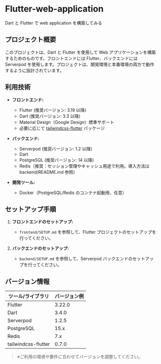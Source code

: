 # Flutter-web-application

Dart と Flutter で web application を構築してみる

## プロジェクト概要

このプロジェクトは、Dart と Flutter を使用して Web アプリケーションを構築するためのものです。フロントエンドには Flutter、バックエンドには Serverpod を使用します。プロジェクトは、開発環境と本番環境の両方で動作するように設計されています。

## 利用技術

- **フロントエンド:**
  - Flutter (推奨バージョン: 3.19 以降)
  - Dart (推奨バージョン: 3.3 以降)
  - Material Design（Google Design）標準サポート
  - 必要に応じて [tailwindcss-flutter](https://pub.dev/packages/tailwindcss_flutter) パッケージ

- **バックエンド:**
  - Serverpod (推奨バージョン: 1.2 以降)
  - Dart
  - PostgreSQL (推奨バージョン: 14 以降)
  - Redis（推奨：セッション管理やキャッシュ用途で利用。導入方法は backend/README.md 参照）

- **開発ツール:**
  - Docker（PostgreSQL/Redis のコンテナ起動用、任意）

## セットアップ手順

1. **フロントエンドのセットアップ:**
   - `frontend/SETUP.md` を参照して、Flutter プロジェクトのセットアップを行ってください。

2. **バックエンドのセットアップ:**
   - `backend/SETUP.md` を参照して、Serverpod バックエンドのセットアップを行ってください。

## バージョン情報

| ツール/ライブラリ   | バージョン例 |
| ------------------- | ------------ |
| Flutter             | 3.22.0       |
| Dart                | 3.4.0        |
| Serverpod           | 1.2.5        |
| PostgreSQL          | 15.x         |
| Redis               | 7.x          |
| tailwindcss-flutter | 0.7.0        |

> ※ご利用の環境や要件に合わせてバージョンを調整してください。